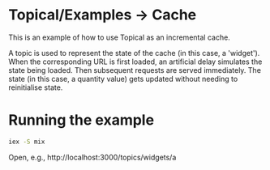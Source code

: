 # Topical/Examples → Cache

This is an example of how to use Topical as an incremental cache.

A topic is used to represent the state of the cache (in this case, a 'widget'). When the corresponding URL is first loaded, an artificial delay simulates the state being loaded. Then subsequent requests are served immediately. The state (in this case, a quantity value) gets updated without needing to reinitialise state.

# Running the example

```bash
iex -S mix
```

Open, e.g., http://localhost:3000/topics/widgets/a

